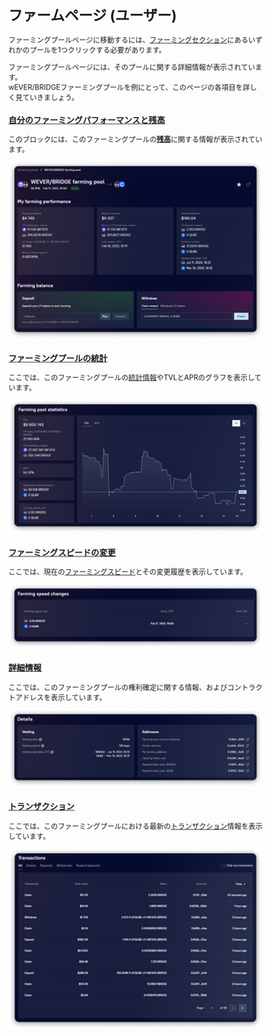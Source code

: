 # ファームページ (ユーザー)

ファーミングプールページに移動するには、[ファーミングセクション](../../)にあるいずれかのプールを1つクリックする必要があります。

ファーミングプールページには、そのプールに関する詳細情報が表示されています。\
wEVER/BRIDGEファーミングプールを例にとって、このページの各項目を詳しく見ていきましょう。

### [自分のファーミングパフォーマンスと残高](farming-perfomance-and-balances.md)

このブロックには、このファーミングプールの[**残高**](farming-perfomance-and-balances.md)に関する情報が表示されています。

![](<../../../../.gitbook/assets/image (51).png>)

### [ファーミングプールの統計](statistics.md)

ここでは、このファーミングプールの[統計情報](statistics.md)やTVLとAPRのグラフを表示しています。&#x20;

![](<../../../../.gitbook/assets/image (175).png>)

### [ファーミングスピードの変更](../../concepts/farming-speed.md)

ここでは、現在の[ファーミングスピード](../../concepts/farming-speed.md)とその変更履歴を表示しています。

![](<../../../../.gitbook/assets/image (76).png>)

### [詳細情報](farm-information.md)

ここでは、このファーミングプールの権利確定に関する情報、およびコントラクトアドレスを表示しています。

![](<../../../../.gitbook/assets/image (3).png>)

### [トランザクション](transactions.md)

ここでは、このファーミングプールにおける最新の[トランザクション](transactions.md)情報を表示しています。

![](<../../../../.gitbook/assets/image (137).png>)
